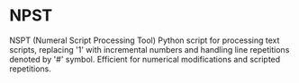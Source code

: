 # NPST
NSPT (Numeral Script Processing Tool)  Python script for processing text scripts, replacing '1' with incremental numbers and handling line repetitions denoted by '#' symbol. Efficient for numerical modifications and scripted repetitions.
